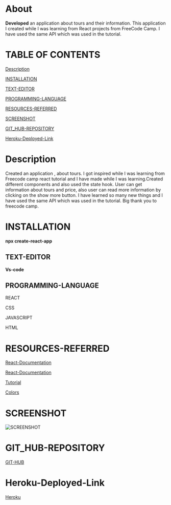 

# About

**Developed** an application about tours and their information.
This application I created while I was learning from React projects from FreeCode Camp. I have used the same API which was
used in the tutorial.


# TABLE OF CONTENTS
[ Description](#Description)

[INSTALLATION](#INSTALLATION)

[TEXT-EDITOR](#TEXT-EDITOR)

[PROGRAMMING-LANGUAGE](#PROGRAMMING-LANGUAGE)

[RESOURCES-REFERRED](#RESOURCES-REFERRED)

[SCREENSHOT](#SCREENSHOT)

[GIT_HUB-REPOSITORY](#GIT_HUB-REPOSITORY)

[Heroku-Deployed-Link](#GIT_HUB-Deployed-Link)






# Description
Created an application , about tours. I got inspired while I
was learning from Freecode camp react tutorial and I have made while I was learning.Created different components and also used the state hook. User can get information about tours and price,
also user can read more information by clicking on the show more 
button. I have learned so many new things and I have used the same
API which was used in the tutorial. Big thank you to freecode camp.




# INSTALLATION

**npx create-react-app<appname>**



## TEXT-EDITOR
**Vs-code**

## PROGRAMMING-LANGUAGE

REACT

CSS

JAVASCRIPT

HTML 


# RESOURCES-REFERRED

[React-Documentation](https://reactjs.org/docs/hooks-state.html)

[React-Documentation](https://reactjs.org/docs/components-and-props.html)

[Tutorial](https://www.youtube.com/watch?v=a_7Z7C_JCyo&t=4665s)



[Colors](https://coolors.co/palettes/trending)






# SCREENSHOT
![SCREENSHOT](react-todo1.png)



# GIT_HUB-REPOSITORY
[GIT-HUB](https://github.com/nehreetkaur/react-toursProject)

# Heroku-Deployed-Link
[Heroku]()